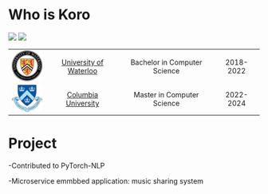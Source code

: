 # Who is Koro

[![](https://img.shields.io/badge/Website-red)](https://tim.paine.nyc/)
[![](https://img.shields.io/badge/LinkedIn-blue)](https://www.linkedin.com/in/koro-yiyang-hu-1336801a2/)


| | | | |
|:--:|:--:|:--:|:--:|
| <img width="75" src="./uwaterloo.png" alt="Waterloo"></img> | [University of Waterloo](https://uwaterloo.ca/) | Bachelor in Computer Science | 2018- 2022 |
| <img width="75" src="./columbia.png" alt="Columbia"></img> | [Columbia University](https://www.columbia.edu/) | Master in Computer Science | 2022- 2024 |


# Project
-Contributed to PyTorch-NLP

-Microservice emmbbed application: music sharing system
